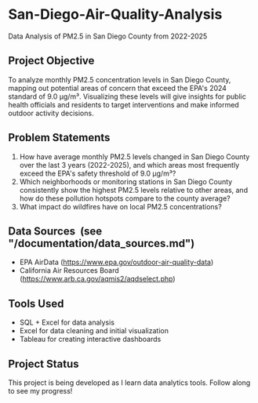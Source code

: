 # San-Diego-Air-Quality-Analysis
Data Analysis of PM2.5 in San Diego County from 2022-2025

## Project Objective
To analyze monthly PM2.5 concentration levels in San Diego County, mapping out potential areas of concern that exceed the EPA's 2024 standard of 9.0 µg/m³. Visualizing these levels will give insights for public health officials and residents to target interventions and make informed outdoor activity decisions.

## Problem Statements 
1. How have average monthly PM2.5 levels changed in San Diego County over the last 3 years (2022-2025), and which areas most frequently exceed the EPA's safety threshold of 9.0 µg/m³?
2. Which neighborhoods or monitoring stations in San Diego County consistently show the highest PM2.5 levels relative to other areas, and how do these pollution hotspots compare to the county average?
3. What impact do wildfires have on local PM2.5 concentrations?
  
## Data Sources  (see "/documentation/data_sources.md")
* EPA AirData (https://www.epa.gov/outdoor-air-quality-data)
* California Air Resources Board (https://www.arb.ca.gov/aqmis2/aqdselect.php)

## Tools Used
- SQL + Excel for data analysis
- Excel for data cleaning and initial visualization
- Tableau for creating interactive dashboards

## Project Status
This project is being developed as I learn data analytics tools. Follow along to see my progress! 
